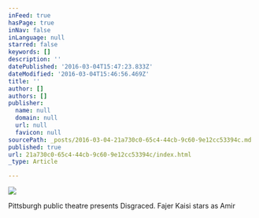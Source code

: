 ```yaml
---
inFeed: true
hasPage: true
inNav: false
inLanguage: null
starred: false
keywords: []
description: ''
datePublished: '2016-03-04T15:47:23.833Z'
dateModified: '2016-03-04T15:46:56.469Z'
title: ''
author: []
authors: []
publisher:
  name: null
  domain: null
  url: null
  favicon: null
sourcePath: _posts/2016-03-04-21a730c0-65c4-44cb-9c60-9e12cc53394c.md
published: true
url: 21a730c0-65c4-44cb-9c60-9e12cc53394c/index.html
_type: Article

---
```

![](https://the-grid-user-content.s3-us-west-2.amazonaws.com/5d3237ab-330c-4d0d-a8f8-f7307c37107f.jpg)

Pittsburgh public theatre presents Disgraced. Fajer Kaisi stars as Amir